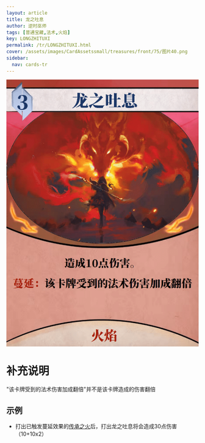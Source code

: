 ```yaml
---
layout: article
title: 龙之吐息
author: 逆时巫师
tags: [普通宝藏,法术,火焰]
key: LONGZHITUXI
permalink: /tr/LONGZHITUXI.html
cover: /assets/images/CardAssetssmall/treasures/front/75/图片40.png
sidebar:
  nav: cards-tr
---
```

![龙之吐息](/assets/images/CardAssets/treasures/front/75/%E5%9B%BE%E7%89%8740.png)

# 补充说明

"该卡牌受到的法术伤害加成翻倍"并不是该卡牌造成的伤害翻倍

## 示例
* 打出已触发蔓延效果的[传承之火](/tr/CHUANCHENGZHIHUO.html)后，打出龙之吐息将会造成30点伤害（10+10x2）